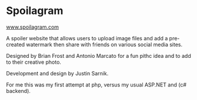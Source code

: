 Spoilagram
==========

www.spoilagram.com

A spoiler website that allows users to upload image files and add a pre-created watermark then share with friends on various social media sites.

Designed by Brian Frost and Antonio Marcato for a fun pithc idea and to add to their creative photo.

Development and design by Justin Sarnik.

For me this was my first attempt at php, versus my usual ASP.NET and (c# backend).
